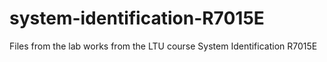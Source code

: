 # system-identification-R7015E
Files from the lab works from the LTU course System Identification R7015E
